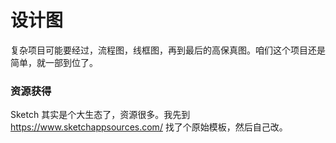 # 设计图

复杂项目可能要经过，流程图，线框图，再到最后的高保真图。咱们这个项目还是简单，就一部到位了。


### 资源获得

Sketch 其实是个大生态了，资源很多。我先到  https://www.sketchappsources.com/ 找了个原始模板，然后自己改。
